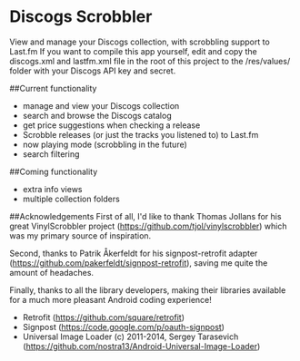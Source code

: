 Discogs Scrobbler
=================

View and manage your Discogs collection, with scrobbling support to Last.fm
If you want to compile this app yourself, edit and copy the discogs.xml and lastfm.xml file in the root of this project to the /res/values/ folder with your Discogs API key and secret.

##Current functionality
- manage and view your Discogs collection
- search and browse the Discogs catalog
- get price suggestions when checking a release
- Scrobble releases (or just the tracks you listened to) to Last.fm
- now playing mode (scrobbling in the future)
- search filtering

##Coming functionality
- extra info views
- multiple collection folders

##Acknowledgements
First of all, I'd like to thank Thomas Jollans for his great VinylScrobbler project (https://github.com/tjol/vinylscrobbler) which was my primary source of inspiration.

Second, thanks to Patrik Åkerfeldt for his signpost-retrofit adapter (https://github.com/pakerfeldt/signpost-retrofit), saving me quite the amount of headaches.

Finally, thanks to all the library developers, making their libraries available for a much more pleasant Android coding experience!
- Retrofit (https://github.com/square/retrofit)
- Signpost (https://code.google.com/p/oauth-signpost)
- Universal Image Loader (c) 2011-2014, Sergey Tarasevich (https://github.com/nostra13/Android-Universal-Image-Loader)